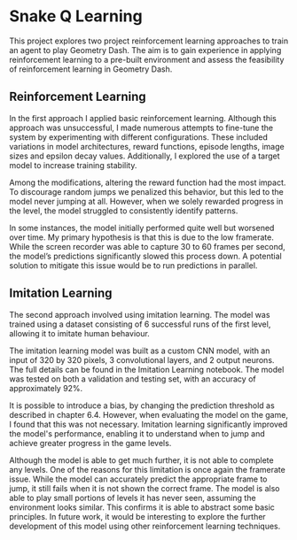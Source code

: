 # Snake Q Learning
This project explores two project reinforcement learning approaches to train an agent to play Geometry Dash. The aim is to gain experience in applying reinforcement learning to a pre-built environment and assess the feasibility of reinforcement learning in Geometry Dash. 

## Reinforcement Learning
In the first approach I applied basic reinforcement learning. Although this approach was unsuccessful, I made numerous attempts to fine-tune the system by experimenting with different configurations. These included variations in model architectures, reward functions, episode lengths, image sizes and epsilon decay values. Additionally, I explored the use of a target model to increase training stability. 

Among the modifications, altering the reward function had the most impact. To discourage random jumps we penalized this behavior, but this led to the model never jumping at all. However, when we solely rewarded progress in the level, the model struggled to consistently identify patterns.

In some instances, the model initially performed quite well but worsened over time. My primary hypothesis is that this is due to the low framerate. While the screen recorder was able to capture 30 to 60 frames per second, the model’s predictions significantly slowed this process down. A potential solution to mitigate this issue would be to run predictions in parallel.

## Imitation Learning
The second approach involved using imitation learning. The model was trained using a dataset consisting of 6 successful runs of the first level, allowing it to imitate human behaviour. 

The imitation learning model was built as a custom CNN model, with an input of 320 by 320 pixels, 3 convolutional layers, and 2 output neurons. The full details can be found in the Imitation Learning notebook. The model was tested on both a validation and testing set, with an accuracy of approximately 92%. 

It is possible to introduce a bias, by changing the prediction threshold as described in chapter 6.4. However, when evaluating the model on the game, I found that this was not necessary. Imitation learning significantly improved the model's performance, enabling it to understand when to jump and achieve greater progress in the game levels.

Although the model is able to get much further, it is not able to complete any levels. One of the reasons for this limitation is once again the framerate issue. While the model can accurately predict the appropriate frame to jump, it still fails when it is not shown the correct frame. The model is also able to play small portions of levels it has never seen, assuming the environment looks similar. This confirms it is able to abstract some basic principles.
In future work, it would be interesting to explore the further development of this model using other reinforcement learning techniques.

